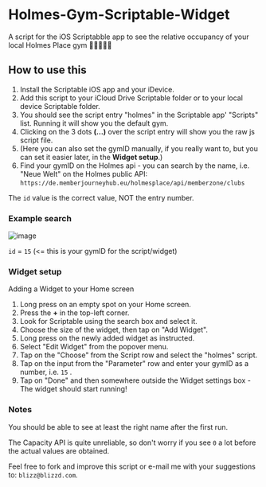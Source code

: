 # Holmes-Gym-Scriptable-Widget
A script for the iOS Scriptabble app to see the relative occupancy of your local Holmes Place gym 🏋️‍♂️🏋️‍♀️💪

## How to use this

1. Install the Scriptable iOS app and your iDevice.
2. Add this script to your iCloud Drive Scriptable folder or to your local device Scriptable folder.
3. You should see the script entry "holmes" in the Scriptable app' "Scripts" list. Running it will show you the default gym.
4. Clicking on the 3 dots **(...)** over the script entry will show you the raw js script file. 
5. (Here you can also set the gymID manually, if you really want to, but you can set it easier later, in the **Widget setup**.)
6. Find your gymID on the Holmes api - you can search by the name, i.e. "Neue Welt" on the Holmes public API:
`https://de.memberjourneyhub.eu/holmesplace/api/memberzone/clubs`

The `id` value is the correct value, NOT the entry number.

### Example search

![image](https://user-images.githubusercontent.com/2085575/227191872-c8f25c2f-61d7-4109-be07-4d2712ac3b57.png)

`id` = `15` (<= this is your gymID for the script/widget)

### Widget setup

Adding a Widget to your Home screen
1. Long press on an empty spot on your Home screen.
2. Press the **+** in the top-left corner.
3. Look for Scriptable using the search box and select it.
4. Choose the size of the widget, then tap on "Add Widget".
5. Long press on the newly added widget as instructed.
6. Select "Edit Widget" from the popover menu.
7. Tap on the "Choose" from the Script row and select the "holmes" script.
8. Tap on the input from the "Parameter" row and enter your gymID as a number, i.e. `15` .
9. Tap on "Done" and then somewhere outside the Widget settings box - The widget should start running!

### Notes

You should be able to see at least the right name after the first run.

The Capacity API is quite unreliable, so don't worry if you see `0` a lot before the actual values are obtained.


Feel free to fork and improve this script or e-mail me with your suggestions to: `blizz@blizzd.com`.
